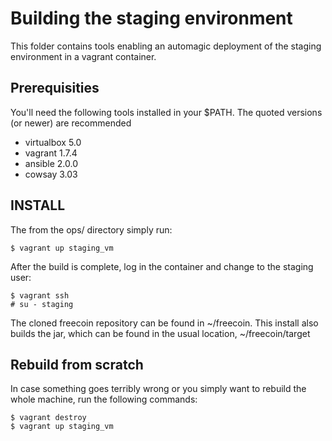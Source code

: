 # Building the staging environment

This folder contains tools enabling an automagic deployment of the staging environment in a vagrant container.


## Prerequisities

You'll need the following tools installed in your $PATH. The quoted versions (or newer) are recommended
* virtualbox 5.0
* vagrant 1.7.4
* ansible 2.0.0
* cowsay 3.03


## INSTALL

The from the ops/ directory simply run:

```
$ vagrant up staging_vm
```

After the build is complete, log in the container and change to the staging user:

```
$ vagrant ssh
# su - staging
```

The cloned freecoin repository can be found in ~/freecoin. This install also builds the jar, which can be found in the usual location, ~/freecoin/target

## Rebuild from scratch
In case something goes terribly wrong or you simply want to rebuild the whole machine, run the following commands:

```
$ vagrant destroy
$ vagrant up staging_vm
```

